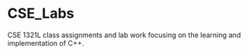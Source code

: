 # CSE_Labs
CSE 1321L class assignments and lab work focusing on the learning and implementation of C++.
